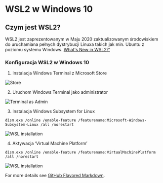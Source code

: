 # WSL2 w Windows 10

## Czym jest WSL2? 

WSL2 jest zaprezentowanym w Maju 2020 zaktualizowanym środowiskiem do uruchamiana pełnych dystrybucji Linuxa takich jak min. Ubuntu 
z poziomu systemu Windows. [What's New in WSL2?'](https://docs.microsoft.com/en-us/windows/wsl/wsl2-index)

### Konfiguracja WSL2 w Windows 10

1. Instalacja Windows Terminal z Microsoft Store

![Store](https://arturfog.github.io/articles/wsl2/1.png)

2. Uruchom Windows Terminal jako administrator

![Terminal as Admin](https://arturfog.github.io/articles/wsl2/4.png)

3. Instalacja Windows Subsystem for Linux 

```
dism.exe /online /enable-feature /featurename:Microsoft-Windows-Subsystem-Linux /all /norestart
```

![WSL installation](https://arturfog.github.io/articles/wsl2/5.png)

4. Aktywacja ‘Virtual Machine Platform’ 

```
dism.exe /online /enable-feature /featurename:VirtualMachinePlatform /all /norestart
```

![WSL installation](https://arturfog.github.io/articles/wsl2/6.png)


For more details see [GitHub Flavored Markdown](https://guides.github.com/features/mastering-markdown/).